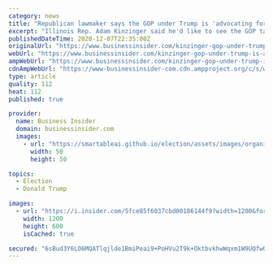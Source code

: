 ```yaml
---
category: news
title: "Republican lawmaker says the GOP under Trump is 'advocating for crap' he never could've predicted"
excerpt: "Illinois Rep. Adam Kinzinger said he'd like to see the GOP take a less divisive tone moving forward."
publishedDateTime: 2020-12-07T22:35:00Z
originalUrl: "https://www.businessinsider.com/kinzinger-gop-under-trump-is-advocating-for-crap-2020-12"
webUrl: "https://www.businessinsider.com/kinzinger-gop-under-trump-is-advocating-for-crap-2020-12"
ampWebUrl: "https://www.businessinsider.com/kinzinger-gop-under-trump-is-advocating-for-crap-2020-12?amp"
cdnAmpWebUrl: "https://www-businessinsider-com.cdn.ampproject.org/c/s/www.businessinsider.com/kinzinger-gop-under-trump-is-advocating-for-crap-2020-12?amp"
type: article
quality: 112
heat: 112
published: true

provider:
  name: Business Insider
  domain: businessinsider.com
  images:
    - url: "https://smartableai.github.io/election/assets/images/organizations/businessinsider.com-50x50.jpg"
      width: 50
      height: 50

topics:
  - Election
  - Donald Trump

images:
  - url: "https://i.insider.com/5fce85f6037cbd00186144f9?width=1200&format=jpeg"
    width: 1200
    height: 600
    isCached: true

secured: "6sBud3Y6LO6MQATlqjlde1BmiPeai9+PoHVu2T9k+OktbvkhwWqxm1W9UQfwO/O+rwQGqMx0Xf6snFHcYKu+w49/bIbjPgO5YZOdrsrB6VWDfzqAsCQgHyx745wt9UYZ1X/hvxGCLfaRi+ZrozCWllXSgFx8OHH1GAxjsGmDve93Du7tIRYs+guEnb9g5Ja50nmhbSdY+p4FBOQeKe/WuxqPqcKx62xoTDrnGlvY30WEE8wlFODpJDXZM1biNZr3xDBj4uD4P5bFzJsRif4rHs2f9MKTlyS4VH5sHgJ3Z/sEMnZWBdL5qZrtEsEWS6Et0NvSrn15BJToHdwK+J9zLa+eT+wAB2E+VV1TYyRUFvk=;op1G+nex+FXaN0fTcLLScw=="
---
```


